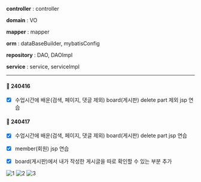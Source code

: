 **controller** : controller

**domain** : VO

**mapper** : mapper

**orm** : dataBaseBuilder, mybatisConfig

**repository** : DAO, DAOImpl

**service** : service, serviceImpl

---

#### 📅 240416
* [x] 수업시간에 배운(검색, 페이지, 댓글 제외) board(게시판) delete part 제외 jsp 연습


#### 📅 240417
* [x] 수업시간에 배운(검색, 페이지, 댓글 제외) board(게시판) delete part jsp 연습

* [x] member(회원) jsp 연습

* [x] board(게시판)에서 내가 작성한 게시글을 따로 확인할 수 있는 부분 추가
 
![1](https://github.com/havanara/240416_JSP_Project/assets/166004719/4f8ba9b2-e802-4c23-b3d8-d9e44c2f6f02)
![2](https://github.com/havanara/240416_JSP_Project/assets/166004719/5f2cf648-4268-457c-b66a-91717d129e5c)
![3](https://github.com/havanara/240416_JSP_Project/assets/166004719/662a0cb0-80ce-4982-bbdb-23104a93d592)
